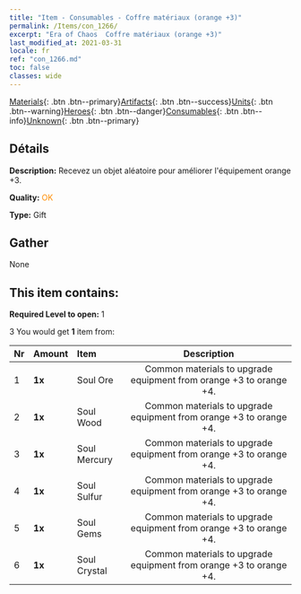 ```yaml
---
title: "Item - Consumables - Coffre matériaux (orange +3)"
permalink: /Items/con_1266/
excerpt: "Era of Chaos  Coffre matériaux (orange +3)"
last_modified_at: 2021-03-31
locale: fr
ref: "con_1266.md"
toc: false
classes: wide
---
```

 [Materials](/fr/Items/){: .btn .btn--primary}[Artifacts](/fr/Items/Artifacts/){: .btn .btn--success}[Units](/fr/Items/Units/){: .btn .btn--warning}[Heroes](/fr/Items/Heroes/){: .btn .btn--danger}[Consumables](/fr/Items/Consumables/){: .btn .btn--info}[Unknown](/fr/Items/Unknown/){: .btn .btn--primary}

## Détails
 **Description:** Recevez un objet aléatoire pour améliorer l'équipement orange +3.

 **Quality:** <span style="color: #FF8C00">OK</span>

 **Type:** Gift

## Gather

  None

## This item contains:

 **Required Level to open:** 1

 3 You would get **1** item  from:

  | Nr | Amount |     Item    | Description |
  |:---|:-------|:------------|:-----------:|
  | 1 |  **1x** | Soul Ore | Common materials to upgrade equipment from orange +3 to orange +4.  | 
  | 2 |  **1x** | Soul Wood | Common materials to upgrade equipment from orange +3 to orange +4.  | 
  | 3 |  **1x** | Soul Mercury | Common materials to upgrade equipment from orange +3 to orange +4.  | 
  | 4 |  **1x** | Soul Sulfur | Common materials to upgrade equipment from orange +3 to orange +4.  | 
  | 5 |  **1x** | Soul Gems | Common materials to upgrade equipment from orange +3 to orange +4.  | 
  | 6 |  **1x** | Soul Crystal | Common materials to upgrade equipment from orange +3 to orange +4.  | 
